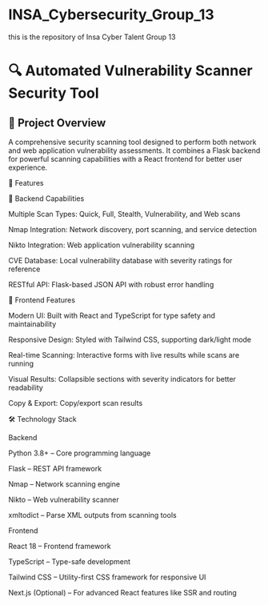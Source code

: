 # INSA_Cybersecurity_Group_13
this is the repository of Insa Cyber Talent Group 13


# 🔍 Automated Vulnerability Scanner Security Tool

## 📌 Project Overview

A comprehensive security scanning tool designed to perform both network and web application vulnerability assessments.
It combines a Flask backend for powerful scanning capabilities with a React frontend for better user experience.

🚀 Features

🔧 Backend Capabilities

 Multiple Scan Types: Quick, Full, Stealth, Vulnerability, and Web scans

 Nmap Integration: Network discovery, port scanning, and service detection

 Nikto Integration: Web application vulnerability scanning

 CVE Database: Local vulnerability database with severity ratings for reference

RESTful API: Flask-based JSON API with robust error handling

🎨 Frontend Features

 Modern UI: Built with React and TypeScript for type safety and maintainability

 Responsive Design: Styled with Tailwind CSS, supporting dark/light mode

 Real-time Scanning: Interactive forms with live results while scans are running

 Visual Results: Collapsible sections with severity indicators for better readability

 Copy & Export: Copy/export scan results

🛠️ Technology Stack

Backend

 Python 3.8+ – Core programming language

 Flask – REST API framework

 Nmap – Network scanning engine

 Nikto – Web vulnerability scanner

 xmltodict – Parse XML outputs from scanning tools

Frontend

 React 18 – Frontend framework

 TypeScript – Type-safe development

 Tailwind CSS – Utility-first CSS framework for responsive UI

 Next.js (Optional) – For advanced React features like SSR and routing

